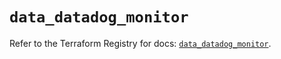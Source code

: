 # `data_datadog_monitor`

Refer to the Terraform Registry for docs: [`data_datadog_monitor`](https://registry.terraform.io/providers/datadog/datadog/3.71.0/docs/data-sources/monitor).

